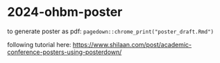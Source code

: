 # 2024-ohbm-poster

to generate poster as pdf: 
`pagedown::chrome_print("poster_draft.Rmd")`

following tutorial here: https://www.shilaan.com/post/academic-conference-posters-using-posterdown/ 
